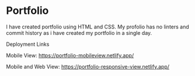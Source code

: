# Portfolio
I have created portfolio using HTML and CSS.
My profolio has no linters and commit history as i have created my portfolio in a single day.


Deployment Links

Mobile View:
https://portfolio-mobileview.netlify.app/

Mobile and Web View:
https://portfolio-responsive-view.netlify.app/
